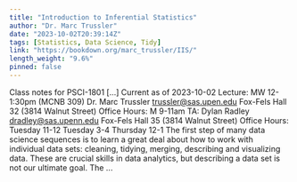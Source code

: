 ```yaml
---
title: "Introduction to Inferential Statistics"
author: "Dr. Marc Trussler"
date: "2023-10-02T20:39:14Z"
tags: [Statistics, Data Science, Tidy]
link: "https://bookdown.org/marc_trussler/IIS/"
length_weight: "9.6%"
pinned: false
---
```


Class notes for PSCI-1801 [...] Current as of 2023-10-02 Lecture: MW 12-1:30pm (MCNB 309) Dr. Marc Trussler trussler@sas.upen.edu Fox-Fels Hall 32 (3814 Walnut Street) Office Hours: M 9-11am TA: Dylan Radley dradley@sas.upenn.edu Fox-Fels Hall 35 (3814 Walnut Street) Office Hours: Tuesday 11-12 Tuesday 3-4 Thursday 12-1 The first step of many data science sequences is to learn a great deal about how to work with individual data sets: cleaning, tidying, merging, describing and visualizing data. These are crucial skills in data analytics, but describing a data set is not our ultimate goal. The ...
